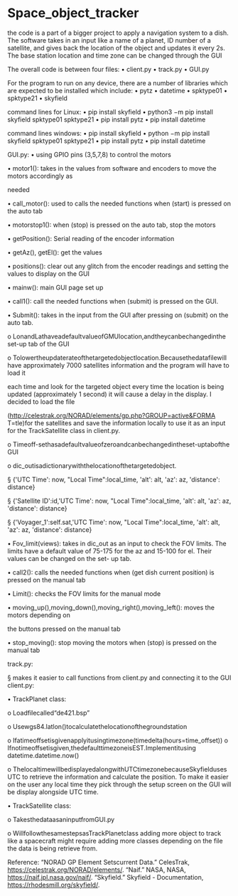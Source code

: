 # Space_object_tracker

the code is a part of a bigger project to apply a navigation system to a dish.
The software takes in an input like a name of a planet, ID number of a satellite, and gives back the location of the object and updates it every 2s. The base station location and time zone can be changed through the GUI
 
The overall code is between four files:
• client.py
• track.py
• GUI.py


For the program to run on any device, there are a number of libraries which are expected to be installed which include:
• pytz
• datetime • spktype01 • spktype21 • skyfield

command lines for Linux:
• pip install skyfield
• python3 −m pip install skyfield spktype01 spktype21
• pip install pytz
• pip install datetime

command lines windows:
• pip install skyfield
• python −m pip install skyfield spktype01 spktype21
• pip install pytz
• pip install datetime

GUI.py:
• using GPIO pins (3,5,7,8) to control the motors

• motor1(): takes in the values from software and encoders to move the motors accordingly as

needed

• call_motor(): used to calls the needed functions when (start) is pressed on the auto tab

• motorstop1(): when (stop) is pressed on the auto tab, stop the motors

• getPosition(): Serial reading of the encoder information

• getAz(), getEl(): get the values

• positions(): clear out any glitch from the encoder readings and setting the values to display on
the GUI

• mainw(): main GUI page set up

• call1(): call the needed functions when (submit) is pressed on the GUI.

• Submit(): takes in the input from the GUI after pressing on (submit) on the auto tab.

o LonandLathaveadefaultvalueofGMUlocation,andtheycanbechangedinthe set-up tab of the GUI

o Tolowertheupdaterateofthetargetedobjectlocation.Becausethedatafilewill have approximately 7000 satellites information and the program will have to load it

each time and look for the targeted object every time the location is being updated (approximately 1 second) it will cause a delay in the display. I decided to load the file 

(http://celestrak.org/NORAD/elements/gp.php?GROUP=active&FORMA T=tle)for the satellites and save the information locally to use it as an input for the TrackSatellite class in client.py.

o Timeoff-sethasadefaultvalueofzeroandcanbechangedintheset-uptabofthe GUI

o dic_outisadictionarywiththelocationofthetargetedobject.

§ {'UTC Time': now, "Local Time":local_time, 'alt': alt, 'az': az, 'distance':
distance}

§ {'Satellite ID':id,'UTC Time': now, "Local Time":local_time, 'alt': alt, 'az': az,
'distance': distance}

§ {'Voyager_1':self.sat,'UTC Time': now, "Local Time":local_time, 'alt': alt,
'az': az, 'distance': distance}

• Fov_limit(views): takes in dic_out as an input to check the FOV limits. The limits have a
default value of 75-175 for the az and 15-100 for el. Their values can be changed on the set-
up tab.

• call2(): calls the needed functions when (get dish current position) is pressed on the manual
tab

• Limit(): checks the FOV limits for the manual mode

• moving_up(),moving_down(),moving_right(),moving_left(): moves the motors depending on

the buttons pressed on the manual tab

• stop_moving(): stop moving the motors when (stop) is pressed on the manual tab

track.py:

§ makes it easier to call functions from client.py and connecting it to the GUI client.py:

• TrackPlanet class:

o Loadfilecalled“de421.bsp”

o Usewgs84.latlon()tocalculatethelocationofthegroundstation

o Ifatimeoffsetisgivenapplyitusingtimezone(timedelta(hours=time_offset)) o Ifnotimeoffsetisgiven,thedefaulttimezoneisEST.Implementitusing
datetime.datetime.now()

o ThelocaltimewillbedisplayedalongwithUTCtimezonebecauseSkyfielduses
UTC to retrieve the information and calculate the position. To make it easier on the user any local time they pick through the setup screen on the GUI will be display alongside UTC time.

• TrackSatellite class:

o TakesthedataasaninputfromGUI.py

o WillfollowthesamestepsasTrackPlanetclass
adding more object to track like a spacecraft might require adding more classes depending on the file the data is being retrieve from.

Reference:
“NORAD GP Element Setscurrent Data.” CelesTrak, https://celestrak.org/NORAD/elements/. “Naif.” NASA, NASA, https://naif.jpl.nasa.gov/naif/.
“Skyfield.” Skyfield - Documentation, https://rhodesmill.org/skyfield/.
